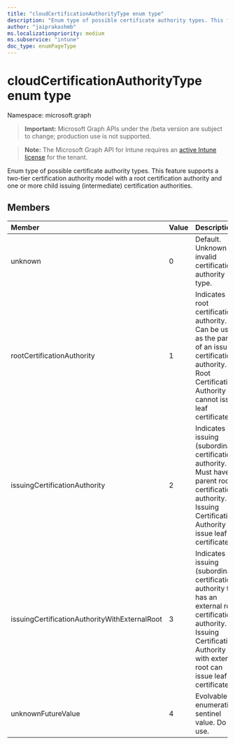 ```yaml
---
title: "cloudCertificationAuthorityType enum type"
description: "Enum type of possible certificate authority types. This feature supports a two-tier certification authority model with a root certification authority and one or more child issuing (intermediate) certification authorities."
author: "jaiprakashmb"
ms.localizationpriority: medium
ms.subservice: "intune"
doc_type: enumPageType
---
```


# cloudCertificationAuthorityType enum type

Namespace: microsoft.graph

> **Important:** Microsoft Graph APIs under the /beta version are subject to change; production use is not supported.

> **Note:** The Microsoft Graph API for Intune requires an [active Intune license](https://go.microsoft.com/fwlink/?linkid=839381) for the tenant.

Enum type of possible certificate authority types. This feature supports a two-tier certification authority model with a root certification authority and one or more child issuing (intermediate) certification authorities.

## Members
|Member|Value|Description|
|:---|:---|:---|
|unknown|0|Default. Unknown or invalid certification authority type.|
|rootCertificationAuthority|1|Indicates root certification authority. Can be used as the parent of an issuing certification authority. Root Certification Authority cannot issue leaf certificates.|
|issuingCertificationAuthority|2|Indicates issuing (subordinate) certification authority. Must have a parent root certification authority. Issuing Certification Authority can issue leaf certificates.|
|issuingCertificationAuthorityWithExternalRoot|3|Indicates issuing (subordinate) certification authority that has an external root certification authority. Issuing Certification Authority with external root can issue leaf certificates.|
|unknownFutureValue|4|Evolvable enumeration sentinel value. Do not use.|
